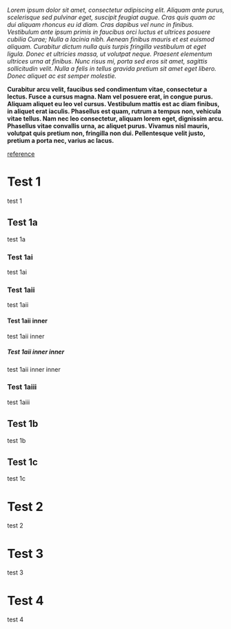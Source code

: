 _Lorem ipsum dolor sit amet, consectetur adipiscing elit. Aliquam ante purus, scelerisque sed pulvinar eget, suscipit feugiat augue. Cras quis quam ac dui aliquam rhoncus eu id diam. Cras dapibus vel nunc in finibus. Vestibulum ante ipsum primis in faucibus orci luctus et ultrices posuere cubilia Curae; Nulla a lacinia nibh. Aenean finibus mauris et est euismod aliquam. Curabitur dictum nulla quis turpis fringilla vestibulum at eget ligula. Donec et ultricies massa, ut volutpat neque. Praesent elementum ultrices urna at finibus. Nunc risus mi, porta sed eros sit amet, sagittis sollicitudin velit. Nulla a felis in tellus gravida pretium sit amet eget libero. Donec aliquet ac est semper molestie._

__Curabitur arcu velit, faucibus sed condimentum vitae, consectetur a lectus. Fusce a cursus magna. Nam vel posuere erat, in congue purus. Aliquam aliquet eu leo vel cursus. Vestibulum mattis est ac diam finibus, in aliquet erat iaculis. Phasellus est quam, rutrum a tempus non, vehicula vitae tellus. Nam nec leo consectetur, aliquam lorem eget, dignissim arcu. Phasellus vitae convallis urna, ac aliquet purus. Vivamus nisl mauris, volutpat quis pretium non, fringilla non dui. Pellentesque velit justo, pretium a porta nec, varius ac lacus.__ 

[reference](#test-image)

# Test 1
test 1

## Test 1a
test 1a

### Test 1ai
test 1ai

### Test 1aii
test 1aii

#### Test 1aii inner
test 1aii inner

##### Test 1aii inner inner
test 1aii inner inner

### Test 1aiii
test 1aiii

## Test 1b
test 1b

## Test 1c
test 1c

# Test 2
test 2

# Test 3
test 3

# Test 4
test 4

